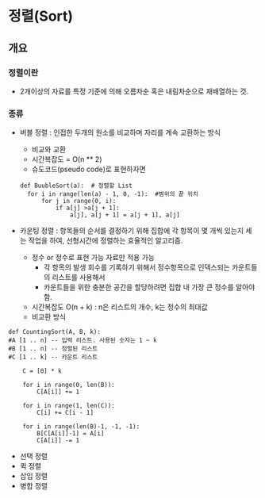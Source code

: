 # 정렬(Sort)

## 개요

### 정렬이란

- 2개이상의 자료를 특정 기준에 의해 오름차순 혹은 내림차순으로 재배열하는 것.

### 종류

- 버블 정렬 : 인접한 두개의 원소를 비교하며 자리를 계속 교환하는 방식

  - 비교와 교환
  - 시간복잡도 = O(n ** 2)
  - 슈도코드(pseudo code)로 표현하자면

  ```
  def BuubleSort(a):  # 정렬할 List
  	for i in range(len(a) - 1, 0, -1):  #범위의 끝 위치
  		for j in range(0, i):
  			if a[j] >a[j + 1]:
  				a[j], a[j + 1] = a[j + 1], a[j]
  ```

  

- 카운팅 정렬 : 항목들의 순서를 결정하기 위해 집합에 각 항목이 몇 개씩 있는지 세는 작업을 하여, 선형시간에 정렬하는 효율적인 알고리즘.

  - 정수 or 정수로 표현 가능 자료만 적용 가능
    - 각 항목의 발생 회수를 기록하기 위해서 정수항목으로 인덱스되는 카운트들의 리스트를 사용해서
    - 카운트들을 위한 충분한 공간을 할당하려면 집합 내 가장 큰 정수를 알아야함.
  - 시간복잡도 O(n + k) : n은 리스트의 개수, k는 정수의 최대값
  - 비교환 방식

```
def CountingSort(A, B, k):
#A [1 .. n] -- 입력 리스트. 사용된 숫자는 1 ~ k
#B [1 .. n] -- 정렬된 리스트
#C [1 .. k] -- 카운트 리스트

	C = [0] * k

	for i in range(0, len(B)):
		C[A[i]] += 1

	for i in range(1, len(C)):
		C[i] += C[i - 1]
	
	for i in range(len(B)-1, -1, -1):
		B[C[A[i]]-1] = A[i]
		C[A[i]] -= 1
```



- 선택 정렬
- 퀵 정렬
- 삽입 정렬
- 병합 정렬

